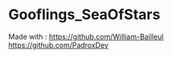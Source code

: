 # Gooflings_SeaOfStars

Made with : 
https://github.com/William-Bailleul
https://github.com/PadroxDev
